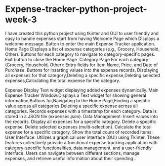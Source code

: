 # Expense-tracker-python-project-week-3
I have created this python project using tkinter and GUI to user friendly and easy to handle expenses
start from having Welcome Page which Displays a welcome message.
Button to enter the main Expense Tracker application.
Home Page Displays a list of expense categories (e.g., Grocery, Household, Other).
Buttons for each category to navigate to category-specific pages.
Exit button to close the Home Page.
Category Page For each category (Grocery, Household, Other):
Entry fields for Item Name, Price, and Date of Purchase.
Buttons for Inserting values into the expense records.
Displaying all expenses for that category,Deleting a specific expense,Deleting selected expenses,Calculating the total expense for the category.

Expense Display Text widget displaying added expenses dynamically.
Main Expense Tracker Window:Displays a Text widget for showing general information,Buttons for,Navigating to the Home Page,Finding a specific value across all categories,Deleting a specific expense across all categories.
Records expenses with a timestamp for each category.
Data is stored in a JSON file (expenses.json).
Data Management: Insert values into the records.
Display all expenses for a specific category.
Delete a specific expense.
Delete selected expenses (multi-selection).
Calculate the total expense for a specific category.
Show the total count of recorded items.
User Interface: Utilizes a graphical user interface (GUI) using Tkinter.
These features collectively provide a functional expense tracking application with category-specific functionalities, data management, and a user-friendly interface. Users can navigate between different sections, manage expenses, and retrieve useful information about their spending .
